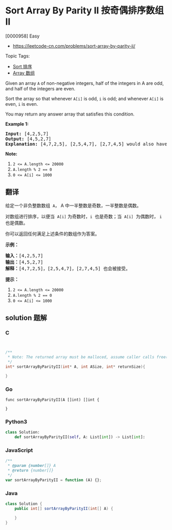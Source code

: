 # Sort Array By Parity II 按奇偶排序数组 II

[0000958] Easy

- https://leetcode-cn.com/problems/sort-array-by-parity-ii/

Topic Tags:

- [Sort 排序](https://leetcode-cn.com/tag/sort/)
- [Array 数组](https://leetcode-cn.com/tag/array/)

Given an array `A` of non-negative integers, half of the integers in A are odd, and half of the integers are even.

Sort the array so that whenever `A[i]` is odd, `i` is odd; and whenever `A[i]` is even, `i` is even.

You may return any answer array that satisfies this condition.

**Example 1:**

<pre><strong>Input: </strong><span id="example-input-1-1">[4,2,5,7]</span>
<strong>Output: </strong><span id="example-output-1">[4,5,2,7]</span>
<strong>Explanation: </strong>[4,7,2,5], [2,5,4,7], [2,7,4,5] would also have been accepted.
</pre>

**Note:**

1.  `2 <= A.length <= 20000`
2.  `A.length % 2 == 0`
3.  `0 <= A[i] <= 1000`

## 翻译

给定一个非负整数数组  `A`， A 中一半整数是奇数，一半整数是偶数。

对数组进行排序，以便当  `A[i]` 为奇数时，`i`  也是奇数；当  `A[i]`  为偶数时， `i` 也是偶数。

你可以返回任何满足上述条件的数组作为答案。

**示例：**

<pre><strong>输入：</strong>[4,2,5,7]
<strong>输出：</strong>[4,5,2,7]
<strong>解释：</strong>[4,7,2,5]，[2,5,4,7]，[2,7,4,5] 也会被接受。
</pre>

**提示：**

1.  `2 <= A.length <= 20000`
2.  `A.length % 2 == 0`
3.  `0 <= A[i] <= 1000`

## solution 题解

### C

```c


/**
 * Note: The returned array must be malloced, assume caller calls free().
 */
int* sortArrayByParityII(int* A, int ASize, int* returnSize){

}


```

### Go

```golang
func sortArrayByParityII(A []int) []int {

}
```

### Python3

```python
class Solution:
    def sortArrayByParityII(self, A: List[int]) -> List[int]:

```

### JavaScript

```javascript
/**
 * @param {number[]} A
 * @return {number[]}
 */
var sortArrayByParityII = function (A) {};
```

### Java

```java
class Solution {
    public int[] sortArrayByParityII(int[] A) {

    }
}
```
